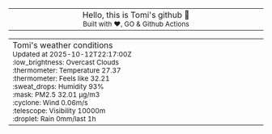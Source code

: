 
<div align="center">
<table>
<tbody>
<td align="center">
<img width="2000" height="0"><br>
Hello, this is Tomi's github 👋<br>
<sup>Built with ❤️, GO & Github Actions</sup><br>
<img width="2000" height="0">
</td>
</tbody>
</table>
</div>
<table>
<tbody>
<td align="left">
<img width="2000" height="0"><br>
Tomi's weather conditions<br>
<sup>Updated at 2025-10-12T22:17:00Z</sup><br>
<sup>:low_brightness: Overcast Clouds</sup><br>
<sup>:thermometer: Temperature 27.37 </sup><br>
<sup>:thermometer: Feels like 32.21</sup><br>
<sup>:sweat_drops: Humidity 93%</sup><br>
<sup>:mask: PM2.5 32.01 μg/m3</sup><br>
<sup>:cyclone: Wind 0.06m/s </sup><br>
<sup>:telescope: Visibility 10000m </sup><br>
<sup>:droplet: Rain 0mm/last 1h </sup><br>
<img width="2000" height="0">
</td>
<td align="left">
<img width="2000" height="0"><br>
<br>
<img width="2000" height="0">
</td>
</tbody>
</table>
</div>
    